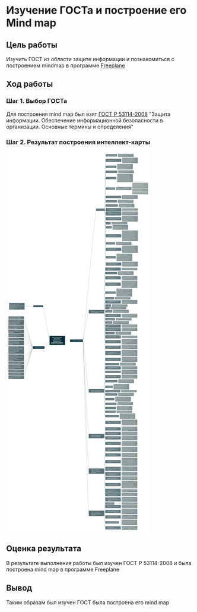 # Изучение ГОСТа и построение его Mind map

## Цель работы

Изучить ГОСТ из области защите информации и познакомиться с построением mindmap в программе
[Freeplane](https://docs.freeplane.org/)

## Ход работы

### Шаг 1. Выбор ГОСТа

Для построения mind map был взят [ГОСТ Р 53114-2008](https://docs.cntd.ru/document/1200075565)
"Защита информации. Обеспечение информационной безопасности в организации. Основные термины и определения"

### Шаг 2. Результат построения интеллект-карты

![mind_map](mind_map.png)

## Оценка результата

В результате выполнения работы был изучен ГОСТ Р 53114-2008 и была построена mind map в программе Freeplane

## Вывод

Таким образам был изучен ГОСТ была построена его mind map
